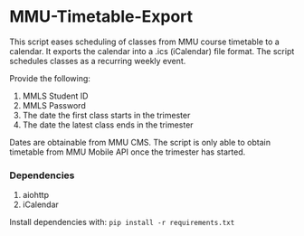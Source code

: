 # MMU-Timetable-Export
This script eases scheduling of classes from MMU course timetable to a calendar. It exports the calendar into a .ics (iCalendar) file format. The script schedules classes as a recurring weekly event.

Provide the following:
1. MMLS Student ID
2. MMLS Password
3. The date the first class starts in the trimester
4. The date the latest class ends in the trimester

Dates are obtainable from MMU CMS. The script is only able to obtain timetable from MMU Mobile API once the trimester has started.

### Dependencies
1. aiohttp
2. iCalendar

Install dependencies with: `pip install -r requirements.txt`